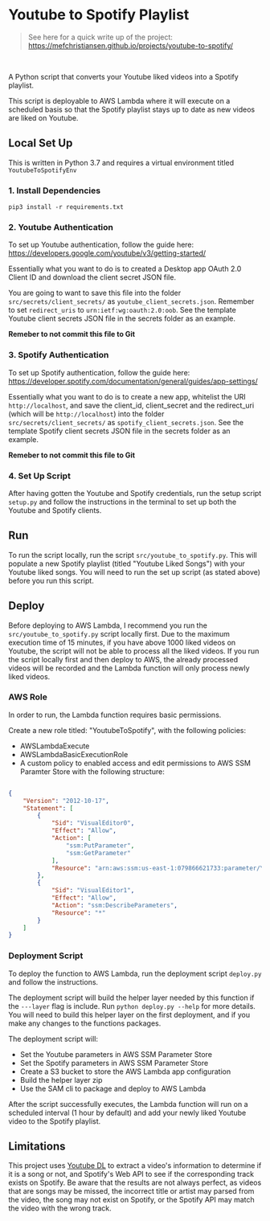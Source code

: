 # Youtube to Spotify Playlist

> See here for a quick write up of the project: https://mefchristiansen.github.io/projects/youtube-to-spotify/

<br>

A Python script that converts your Youtube liked videos into a Spotify playlist.

This script is deployable to AWS Lambda where it will execute on a scheduled basis so that the Spotify playlist stays up to date as new videos are liked on Youtube.

## Local Set Up

This is written in Python 3.7 and requires a virtual environment titled `YoutubeToSpotifyEnv`

### 1. Install Dependencies

`pip3 install -r requirements.txt`

### 2. Youtube Authentication

To set up Youtube authentication, follow the guide here: https://developers.google.com/youtube/v3/getting-started/

Essentially what you want to do is to created a Desktop app OAuth 2.0 Client ID and download the client secret JSON file.

You are going to want to save this file into the folder `src/secrets/client_secrets/` as `youtube_client_secrets.json`. Remember to set `redirect_uris` to `urn:ietf:wg:oauth:2.0:oob`. See the template Youtube client secrets JSON file in the secrets folder as an example.

**Remeber to not commit this file to Git**

### 3. Spotify Authentication

To set up Spotify authentication, follow the guide here:
https://developer.spotify.com/documentation/general/guides/app-settings/

Essentially what you want to do is to create a new app, whitelist the URI `http://localhost`, and save the client_id, client_secret and the redirect_uri (which will be `http://localhost`) into the folder `src/secrets/client_secrets/` as `spotify_client_secrets.json`. See the template Spotify client secrets JSON file in the secrets folder as an example.

**Remeber to not commit this file to Git**

### 4. Set Up Script

After having gotten the Youtube and Spotify credentials, run the setup script `setup.py` and follow the instructions in the terminal to set up both the Youtube and Spotify clients.

## Run

To run the script locally, run the script `src/youtube_to_spotify.py`. This will populate a new Spotify playlist (titled "Youtube Liked Songs") with your Youtube liked songs. You will need to run the set up script (as stated above) before you run this script.

## Deploy

Before deploying to AWS Lambda, I recommend you run the `src/youtube_to_spotify.py` script locally first. Due to the maximum execution time of 15 minutes, if you have above 1000 liked videos on Youtube, the script will not be able to process all the liked videos. If you run the script locally first and then deploy to AWS, the already processed videos will be recorded and the Lambda function will only process newly liked videos.

### AWS Role

In order to run, the Lambda function requires basic permissions.

Create a new role titled: "YoutubeToSpotify", with the following policies:
- AWSLambdaExecute
- AWSLambdaBasicExecutionRole
- A custom policy to enabled access and edit permissions to AWS SSM Paramter Store with the following structure:

```json

{
    "Version": "2012-10-17",
    "Statement": [
        {
            "Sid": "VisualEditor0",
            "Effect": "Allow",
            "Action": [
                "ssm:PutParameter",
                "ssm:GetParameter"
            ],
            "Resource": "arn:aws:ssm:us-east-1:079866621733:parameter/YoutubeToSpotify/*"
        },
        {
            "Sid": "VisualEditor1",
            "Effect": "Allow",
            "Action": "ssm:DescribeParameters",
            "Resource": "*"
        }
    ]
}

```

### Deployment Script

To deploy the function to AWS Lambda, run the deployment script `deploy.py` and follow the instructions.

The deployment script will build the helper layer needed by this function if the `---layer` flag is include. Run `python deploy.py --help` for more details. You will need to build this helper layer on the first deployment, and if you make any changes to the functions packages.

The deployment script will:
- Set the Youtube parameters in AWS SSM Parameter Store
- Set the Spotify parameters in AWS SSM Parameter Store
- Create a S3 bucket to store the AWS Lambda app configuration
- Build the helper layer zip
- Use the SAM cli to package and deploy to AWS Lambda

After the script successfully executes, the Lambda function will run on a scheduled interval (1 hour by default) and add your newly liked Youtube video to the Spotify playlist.

## Limitations

This project uses [Youtube DL](https://github.com/ytdl-org/youtube-dl) to extract a video's information to determine if it is a song or not, and Spotify's Web API to see if the corresponding track exists on Spotify. Be aware that the results are not always perfect, as videos that are songs may be missed, the incorrect title or artist may parsed from the video, the song may not exist on Spotify, or the Spotify API may match the video with the wrong track.